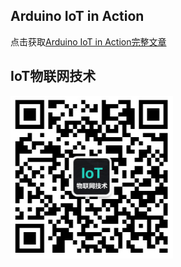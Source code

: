 ## Arduino IoT in Action
点击获取[Arduino IoT in Action完整文章](https://www.yuque.com/cloud-dev/iot-tech/ivsm78)

## IoT物联网技术

<img src='https://raw.githubusercontent.com/wongxming/ecs/master/iot-tech-weixin.png' width="260" height="260" />

